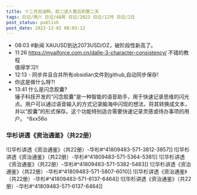 ```yaml
---
title: 十二月加油鸭，权二进入售后的第二天
tags: 日记/周六 日记/48周 日记/2023 日记/12月 日记/2日
post_status: publish
post_date: 2023-12-02 08:03:12 
---
```


- 08:03 #新闻 XAUUSD到达2073USD/OZ，破阶段性新高了。
- 11:26 https://myaiforce.com.cn/dalle-3-character-consistency/ 不错的教程<br>值得学习!!
- 12:13 - 同步并且合并所有obsidian文件到github,自动同步保存! 
- 你这是做什么呀?!
- 13:41 什么是闪念胶囊?<br>锤子科技开发的“闪念胶囊”是一种智能的语音助手，用于快速记录思维的闪光点。用户可以通过语音输入的方式记录脑海中闪现的想法，将其转换成文本，并以“胶囊”的形式保存。这个功能特别适合需要快速记录灵感或待办事项的用户。 ^8xx56o

<!-- start of weread -->

### 华杉讲透《资治通鉴》（共22册）
![[华杉讲透《资治通鉴》（共22册）-华杉#^41809483-571-3812-3857]]
![[华杉讲透《资治通鉴》（共22册）-华杉#^41809483-571-5364-5381]]
![[华杉讲透《资治通鉴》（共22册）-华杉#^41809483-571-5382-5483]]
![[华杉讲透《资治通鉴》（共22册）-华杉#^41809483-571-5807-6010]]
![[华杉讲透《资治通鉴》（共22册）-华杉#^41809483-571-6137-6464]]
![[华杉讲透《资治通鉴》（共22册）-华杉#^41809483-571-6137-6464]]
<!-- end of weread -->